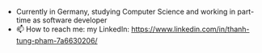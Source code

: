 - Currently in Germany, studying Computer Science and working in part-time as software developer
- 📫 How to reach me: my LinkedIn: https://www.linkedin.com/in/thanh-tung-pham-7a6630206/

<!---
thanhtung24/thanhtung24 is a ✨ special ✨ repository because its `README.md` (this file) appears on your GitHub profile.
You can click the Preview link to take a look at your changes.
--->
